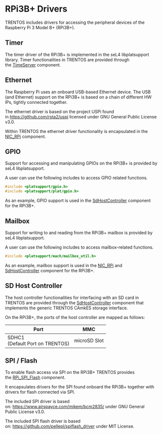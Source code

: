 # RPi3B+ Drivers

TRENTOS includes drivers for accessing the peripheral devices of the
Raspberry Pi 3 Model B+ (RPi3B+).

## Timer

The timer driver of the RPi3B+ is implemented in the seL4 libplatsupport
library. Timer functionalities in TRENTOS are provided through
the [TimeServer](../../components/time-server.md) component.

## Ethernet

The Raspberry Pi uses an onboard USB-based Ethernet device. The USB (and
Ethernet) support on the RPi3B+ is based on a chain of different HW IPs,
tightly connected together.

The ethernet driver is based on the project USPi found
in <https://github.com/rsta2/uspi> licensed under GNU General Public
License v3.0.

Within TRENTOS the ethernet driver functionality is encapsulated in the
[NIC_RPi](../../components/nic_rpi.md) component.

## GPIO

Support for accessing and manipulating GPIOs on the RPi3B+ is provided
by seL4 libplatsupport.

A user can use the following includes to access GPIO related functions.

```c
#include <platsupport/gpio.h>
#include <platsupport/plat/gpio.h>
```

As an example, GPIO support is used in the
[SdHostController](../../components/sd-host-controller.md) component for the
RPi3B+.

## Mailbox

Support for writing to and reading from the RPi3B+ mailbox is provided
by seL4 libplatsupport.

A user can use the following includes to access mailbox-related
functions.

```c
#include <platsupport/mach/mailbox_util.h>
```

As an example, mailbox support is used in the [NIC_RPi](../../components/nic_rpi.md)
and [SdHostController](../../components/sd-host-controller.md) component for the
RPi3B+.

## SD Host Controller

The host controller functionalities for interfacing with an SD card in
TRENTOS are provided through the
[SdHostController](../../components/sd-host-controller.md) component that
implements the generic TRENTOS CAmkES storage interface.

On the RPi3B+, the ports of the host controller are mapped as follows:

| Port                               | MMC          |
|------------------------------------|--------------|
| SDHC1<br>(Default Port on TRENTOS) | microSD Slot |

## SPI / Flash

To enable flash access via SPI on the RPi3B+ TRENTOS provides
the [RPi_SPI_Flash](../../components/rpi_spi_flash.md) component.

It encapsulates drivers for the SPI found onboard the RPi3B+ together
with drivers for flash connected via SPI.

The included SPI driver is based
on: <https://www.airspayce.com/mikem/bcm2835/> under GNU General Public
License v3.0.

The included SPI flash driver is based
on: <https://github.com/pellepl/spiflash_driver> under MIT License.
